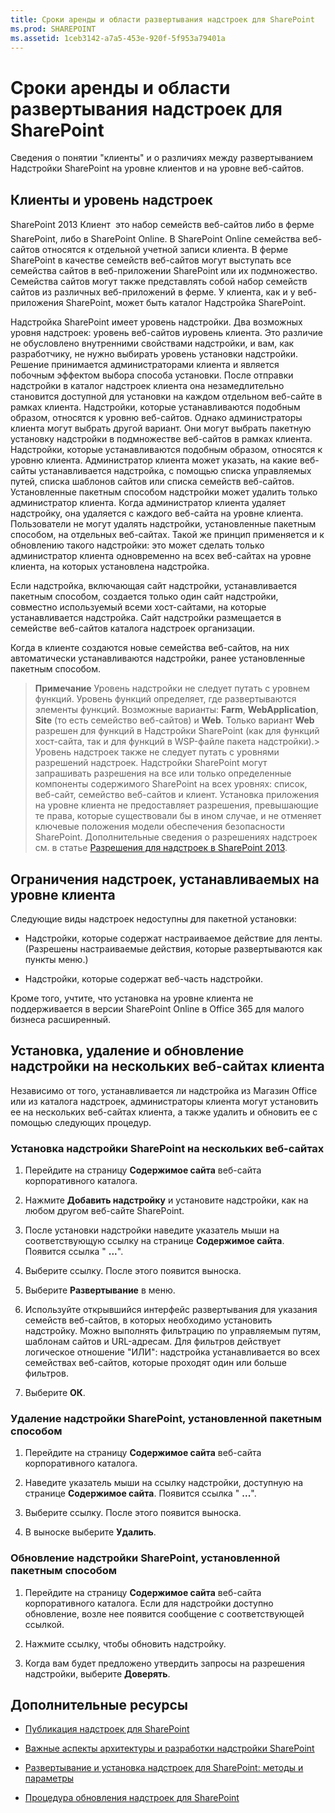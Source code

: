 ```yaml
---
title: Сроки аренды и области развертывания надстроек для SharePoint
ms.prod: SHAREPOINT
ms.assetid: 1ceb3142-a7a5-453e-920f-5f953a79401a
---
```



# Сроки аренды и области развертывания надстроек для SharePoint
 Сведения о понятии "клиенты" и о различиях между развертыванием Надстройки SharePoint на уровне клиентов и на уровне веб-сайтов.
## Клиенты и уровень надстроек
<a name="AppScope"> </a>

SharePoint 2013 Клиент  это набор семейств веб-сайтов либо в ферме SharePoint, либо в SharePoint Online. В SharePoint Online семейства веб-сайтов относятся к отдельной учетной записи клиента. В ферме SharePoint в качестве семейств веб-сайтов могут выступать все семейства сайтов в веб-приложении SharePoint или их подмножество. Семейства сайтов могут также представлять собой набор семейств сайтов из различных веб-приложений в ферме. У клиента, как и у веб-приложения SharePoint, может быть каталог Надстройка SharePoint.
  
    
    
Надстройка SharePoint имеет уровень надстройки. Два возможных уровня надстроек: уровень веб-сайтов иуровень клиента. Это различие не обусловлено внутренними свойствами надстройки, и вам, как разработчику, не нужно выбирать уровень установки надстройки. Решение принимается администраторами клиента и является побочным эффектом выбора способа установки. После отправки надстройки в каталог надстроек клиента она незамедлительно становится доступной для установки на каждом отдельном веб-сайте в рамках клиента. Надстройки, которые устанавливаются подобным образом, относятся к уровню веб-сайтов. Однако администраторы клиента могут выбрать другой вариант. Они могут выбрать пакетную установку надстройки в подмножестве веб-сайтов в рамках клиента. Надстройки, которые устанавливаются подобным образом, относятся к уровню клиента. Администратор клиента может указать, на какие веб-сайты устанавливается надстройка, с помощью списка управляемых путей, списка шаблонов сайтов или списка семейств веб-сайтов. Установленные пакетным способом надстройки может удалить только администратор клиента. Когда администратор клиента удаляет надстройку, она удаляется с каждого веб-сайта на уровне клиента. Пользователи не могут удалять надстройки, установленные пакетным способом, на отдельных веб-сайтах. Такой же принцип применяется и к обновлению такого надстройки: это может сделать только администратор клиента одновременно на всех веб-сайтах на уровне клиента, на которых установлена надстройка.
  
    
    
Если надстройка, включающая сайт надстройки, устанавливается пакетным способом, создается только один сайт надстройки, совместно используемый всеми хост-сайтами, на которые устанавливается надстройка. Сайт надстройки размещается в семействе веб-сайтов каталога надстроек организации.
  
    
    
Когда в клиенте создаются новые семейства веб-сайтов, на них автоматически устанавливаются надстройки, ранее установленные пакетным способом.
  
    
    

> **Примечание**
> Уровень надстройки не следует путать с уровнем функций. Уровень функций определяет, где развертываются элементы функций. Возможные варианты: **Farm**, **WebApplication**, **Site** (то есть семейство веб-сайтов) и **Web**. Только вариант **Web** разрешен для функций в Надстройки SharePoint (как для функций хост-сайта, так и для функций в WSP-файле пакета надстройки).> Уровень надстроек также не следует путать с уровнями разрешений надстроек. Надстройки SharePoint могут запрашивать разрешения на все или только определенные компоненты содержимого SharePoint на всех уровнях: список, веб-сайт, семейство веб-сайтов и клиент. Установка приложения на уровне клиента не предоставляет разрешения, превышающие те права, которые существовали бы в ином случае, и не отменяет ключевые положения модели обеспечения безопасности SharePoint. Дополнительные сведения о разрешениях надстроек см. в статье  [Разрешения для надстроек в SharePoint 2013](add-in-permissions-in-sharepoint-2013.md). 
  
    
    


## Ограничения надстроек, устанавливаемых на уровне клиента
<a name="Tenant"> </a>

Следующие виды надстроек недоступны для пакетной установки:
  
    
    

- Надстройки, которые содержат настраиваемое действие для ленты. (Разрешены настраиваемые действия, которые развертываются как пункты меню.)
    
  
- Надстройки, которые содержат веб-часть надстройки. 
    
  
Кроме того, учтите, что установка на уровне клиента не поддерживается в версии SharePoint Online в Office 365 для малого бизнеса расширенный.
  
    
    

## Установка, удаление и обновление надстройки на нескольких веб-сайтах клиента
<a name="Web"> </a>

Независимо от того, устанавливается ли надстройка из Магазин Office или из каталога надстроек, администраторы клиента могут установить ее на нескольких веб-сайтах клиента, а также удалить и обновить ее с помощью следующих процедур.
  
    
    

### Установка надстройки SharePoint на нескольких веб-сайтах


1. Перейдите на страницу **Содержимое сайта** веб-сайта корпоративного каталога.
    
  
2. Нажмите **Добавить надстройку** и установите надстройки, как на любом другом веб-сайте SharePoint.
    
  
3. После установки надстройки наведите указатель мыши на соответствующую ссылку на странице **Содержимое сайта**. Появится ссылка " **...**".
    
  
4. Выберите ссылку. После этого появится выноска.
    
  
5. Выберите **Развертывание** в меню.
    
  
6. Используйте открывшийся интерфейс развертывания для указания семейств веб-сайтов, в которых необходимо установить надстройку. Можно выполнять фильтрацию по управляемым путям, шаблонам сайтов и URL-адресам. Для фильтров действует логическое отношение "ИЛИ": надстройка устанавливается во всех семействах веб-сайтов, которые проходят один или больше фильтров.
    
  
7. Выберите **ОК**.
    
  

### Удаление надстройки SharePoint, установленной пакетным способом


1. Перейдите на страницу **Содержимое сайта** веб-сайта корпоративного каталога.
    
  
2. Наведите указатель мыши на ссылку надстройки, доступную на странице **Содержимое сайта**. Появится ссылка " **...**".
    
  
3. Выберите ссылку. После этого появится выноска.
    
  
4. В выноске выберите **Удалить**.
    
  

### Обновление надстройки SharePoint, установленной пакетным способом


1. Перейдите на страницу **Содержимое сайта** веб-сайта корпоративного каталога. Если для надстройки доступно обновление, возле нее появится сообщение с соответствующей ссылкой.
    
  
2. Нажмите ссылку, чтобы обновить надстройку.
    
  
3. Когда вам будет предложено утвердить запросы на разрешения надстройки, выберите **Доверять**.
    
  

## Дополнительные ресурсы
<a name="SP15tenancies_addlresources"> </a>


-  [Публикация надстроек для SharePoint](publish-sharepoint-add-ins.md)
    
  
-  [Важные аспекты архитектуры и разработки надстройки SharePoint](important-aspects-of-the-sharepoint-add-in-architecture-and-development-landscap.md)
    
  
-  [Развертывание и установка надстроек для SharePoint: методы и параметры](deploying-and-installing-sharepoint-add-ins-methods-and-options.md)
    
  
-  [Процедура обновления надстроек для SharePoint](sharepoint-add-ins-update-process.md)
    
  

